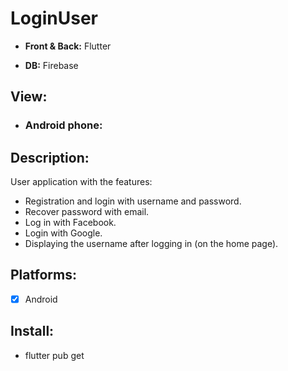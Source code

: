 # LoginUser
- **Front &amp; Back:** Flutter

- **DB:** Firebase

## View:
- ### Android phone:

## Description:
User application with the features:
- Registration and login with username and password.
- Recover password with email.
- Log in with Facebook.
- Login with Google.
- Displaying the username after logging in (on the home page).

## Platforms:
- [X] Android

## Install:
- flutter pub get






